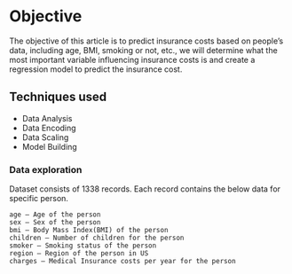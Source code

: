 # Objective
The objective of this article is to predict insurance costs based on people’s data, including age, BMI, smoking or not, etc., we will determine what the most important variable influencing insurance costs is and create a regression model to predict the insurance cost.
## Techniques used
- Data Analysis
- Data Encoding
- Data Scaling
- Model Building

### Data exploration
Dataset consists of 1338 records. Each record contains the below data for specific person.
```
age – Age of the person
sex – Sex of the person
bmi – Body Mass Index(BMI) of the person
children – Number of children for the person
smoker – Smoking status of the person
region – Region of the person in US
charges – Medical Insurance costs per year for the person
```
